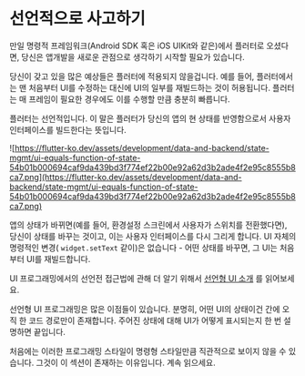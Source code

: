 # 선언적으로 사고하기

만일 명령적 프레임워크(Android SDK 혹은 iOS UIKit와 같은)에서 플러터로 오셨다면, 당신은 앱개발을 새로운 관점으로 생각하기 시작할 필요가 있습니다.

 당신이 갖고 있을 많은 예상들은 플러터에 적용되지 않을겁니다. 예를 들어, 플러터에서는 맨 처음부터 UI를 수정하는 대신에 UI의 일부를 재빌드하는 것이 허용됩니다. 플러터는 매 프레임이 필요한 경우에도 이를 수행할 만큼 충분히 빠릅니다.

플러터는 선언적입니다. 이 말은 플러터가 당신의 앱의 현 상태를 반영함으로서 사용자 인터페이스를 빌드한다는 뜻입니다.

![https://flutter-ko.dev/assets/development/data-and-backend/state-mgmt/ui-equals-function-of-state-54b01b000694caf9da439bd3f774ef22b00e92a62d3b2ade4f2e95c8555b8ca7.png](https://flutter-ko.dev/assets/development/data-and-backend/state-mgmt/ui-equals-function-of-state-54b01b000694caf9da439bd3f774ef22b00e92a62d3b2ade4f2e95c8555b8ca7.png)

 앱의 상태가 바뀌면(예를 들어, 환경설정 스크린에서 사용자가 스위치를 전환했다면), 당신이 상태를 바꾸는 것이고, 이는 사용자 인터페이스를 다시 그리게 합니다.  UI 자체의 명령적인 변경( `widget.setText` 같이)은 없습니다 - 어떤 상태를 바꾸면, 그 UI는 처음부터 UI를 재빌드합니다.

UI 프로그래밍에서의 선언전 접근법에 관해 더 알기 위해서 [선언형 UI 소개](https://flutter-ko.dev/docs/get-started/flutter-for/declarative) 를 읽어보세요.

 선언형 UI 프로그래밍은 많은 이점들이 있습니다. 분명히, 어떤 UI의 상태이건 간에 오직 한 코드 경로만이 존재합니다. 주어진 상태에 대해 UI가 어떻게 표시되는지 한 번 설명하면 끝입니다.

 처음에는 이러한 프로그래밍 스타일이 명령형 스타일만큼 직관적으로 보이지 않을 수 있습니다. 그것이 이 섹션이 존재하는 이유입니다. 계속 읽으세요.

